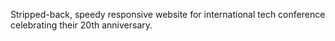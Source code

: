 Stripped-back, speedy responsive website for international tech conference celebrating their 20th anniversary.